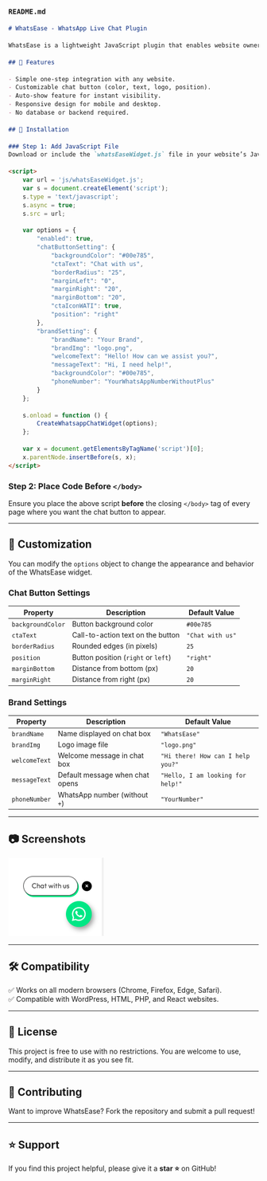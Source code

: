 ### `README.md`  

```md
# WhatsEase - WhatsApp Live Chat Plugin   

WhatsEase is a lightweight JavaScript plugin that enables website owners to integrate a live chat button for WhatsApp. With WhatsEase, visitors can directly chat with businesses on WhatsApp with just one click.  

## 🚀 Features

- Simple one-step integration with any website.  
- Customizable chat button (color, text, logo, position).  
- Auto-show feature for instant visibility.  
- Responsive design for mobile and desktop.  
- No database or backend required.  

## 📌 Installation  

### Step 1: Add JavaScript File  
Download or include the `whatsEaseWidget.js` file in your website’s JavaScript folder.  

<script>
    var url = 'js/whatsEaseWidget.js';
    var s = document.createElement('script');
    s.type = 'text/javascript';
    s.async = true;
    s.src = url;

    var options = {
        "enabled": true,
        "chatButtonSetting": {
            "backgroundColor": "#00e785",
            "ctaText": "Chat with us",
            "borderRadius": "25",
            "marginLeft": "0",
            "marginRight": "20",
            "marginBottom": "20",
            "ctaIconWATI": true,
            "position": "right"
        },
        "brandSetting": {
            "brandName": "Your Brand",
            "brandImg": "logo.png",
            "welcomeText": "Hello! How can we assist you?",
            "messageText": "Hi, I need help!",
            "backgroundColor": "#00e785",
            "phoneNumber": "YourWhatsAppNumberWithoutPlus"
        }
    };

    s.onload = function () {
        CreateWhatsappChatWidget(options);
    };

    var x = document.getElementsByTagName('script')[0];
    x.parentNode.insertBefore(s, x);
</script>
```

### Step 2: Place Code Before `</body>`  
Ensure you place the above script **before** the closing `</body>` tag of every page where you want the chat button to appear.  

---

## 🎨 Customization  

You can modify the `options` object to change the appearance and behavior of the WhatsEase widget.  

### Chat Button Settings  
| Property         | Description                        | Default Value |
|-----------------|----------------------------------|--------------|
| `backgroundColor` | Button background color | `#00e785` |
| `ctaText` | Call-to-action text on the button | `"Chat with us"` |
| `borderRadius` | Rounded edges (in pixels) | `25` |
| `position` | Button position (`right` or `left`) | `"right"` |
| `marginBottom` | Distance from bottom (px) | `20` |
| `marginRight` | Distance from right (px) | `20` |

### Brand Settings  
| Property         | Description                        | Default Value |
|-----------------|----------------------------------|--------------|
| `brandName` | Name displayed on chat box | `"WhatsEase"` |
| `brandImg` | Logo image file | `"logo.png"` |
| `welcomeText` | Welcome message in chat box | `"Hi there! How can I help you?"` |
| `messageText` | Default message when chat opens | `"Hello, I am looking for help!"` |
| `phoneNumber` | WhatsApp number (without `+`) | `"YourNumber"` |

---

## 📷 Screenshots  
![WhatsEase Screenshot](WhatsEase/screenshot.png)  

---

## 🛠️ Compatibility  
✅ Works on all modern browsers (Chrome, Firefox, Edge, Safari).  
✅ Compatible with WordPress, HTML, PHP, and React websites.  

---

## 📝 License  
This project is free to use with no restrictions. You are welcome to use, modify, and distribute it as you see fit.  

---

## 🤝 Contributing  
Want to improve WhatsEase? Fork the repository and submit a pull request!  

---

## ⭐ Support  
If you find this project helpful, please give it a **star ⭐** on GitHub!  
```
